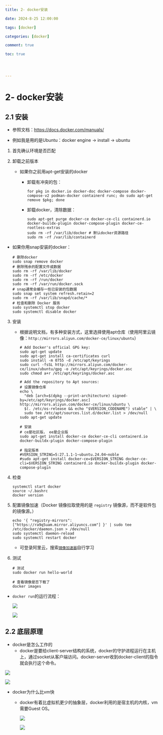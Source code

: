 ```yaml
---
title: 2- docker安装

date: 2024-8-25 12:00:00

tags: [docker]

categories: [docker]

comment: true

toc: true




---
```


#

<!--more-->

# 2- docker安装

## 2.1 安装

- 参照文档：https://docs.docker.com/manuals/

- 例如我是用的是Ubuntu：docker engine -> install -> ubuntu



1. 首先确认环境是否匹配

2. 卸载之前版本

	- 如果你之前用apt-get安装的docker

       - 卸载有冲突的包：

          ```shell
          for pkg in docker.io docker-doc docker-compose docker-compose-v2 podman-docker containerd runc; do sudo apt-get remove $pkg; done
          ```

       - 卸载docker，清除数据：

          ```shell
          sudo apt-get purge docker-ce docker-ce-cli containerd.io docker-buildx-plugin docker-compose-plugin docker-ce-rootless-extras
          sudo rm -rf /var/lib/docker # 默认docker资源路径
          sudo rm -rf /var/lib/containerd
          ```
       
  - 如果你用snap安装的docker：
  
    ```shell
    # 删除docker
    sudo snap remove docker
    # 删除残余的配置文件或数据
    sudo rm -rf /var/lib/docker
    sudo rm -rf /etc/docker
    sudo rm -rf /run/docker
    sudo rm -rf /var/run/docker.sock
    # snap通常会缓存一些已安装的包数据
    sudo snap set system refresh.retain=2
    sudo rm -rf /var/lib/snapd/cache/*
    # 检查和删除 Docker 服务
    sudo systemctl stop docker
    sudo systemctl disable docker
    
    ```
  
3. 安装

   - 根据说明文档，有多种安装方式，这里选择使用apt仓库（使用阿里云镜像：`http://mirrors.aliyun.com/docker-ce/linux/ubuntu`）

     ```shell
     # Add Docker's official GPG key:
     sudo apt-get update
     sudo apt-get install ca-certificates curl
     sudo install -m 0755 -d /etc/apt/keyrings
     sudo curl -fsSL http://mirrors.aliyun.com/docker-ce/linux/ubuntu/gpg -o /etc/apt/keyrings/docker.asc
     sudo chmod a+r /etc/apt/keyrings/docker.asc
     
     # Add the repository to Apt sources:
     # 设置镜像仓库
     echo \
       "deb [arch=$(dpkg --print-architecture) signed-by=/etc/apt/keyrings/docker.asc] http://mirrors.aliyun.com/docker-ce/linux/ubuntu \
       $(. /etc/os-release && echo "$VERSION_CODENAME") stable" | \
       sudo tee /etc/apt/sources.list.d/docker.list > /dev/null
     sudo apt-get update
     
     # 安装
     # ce是社区版， ee是企业版
     sudo apt-get install docker-ce docker-ce-cli containerd.io docker-buildx-plugin docker-compose-plugin
     
     # 指定版本
     #VERSION_STRING=5:27.1.1-1~ubuntu.24.04~noble
     #sudo apt-get install docker-ce=$VERSION_STRING docker-ce-cli=$VERSION_STRING containerd.io docker-buildx-plugin docker-compose-plugin
     ```

4. 检查

   ```shell
   systemctl start docker
   source ~/.bashrc
   docker version
   ```

   

5. 配置镜像加速（Docker 镜像拉取使用的是 `registry` 镜像源，而不是软件包的镜像源。）

    ```shell
    echo '{ "registry-mirrors": ["https://ra9q5uam.mirror.aliyuncs.com"] }' | sudo tee /etc/docker/daemon.json > /dev/null
    sudo systemctl daemon-reload
    sudo systemctl restart docker

    ```

	- 可登录阿里云，搜索[`镜像加速器`](https://help.aliyun.com/zh/acr/user-guide/accelerate-the-pulls-of-docker-official-images?spm=5176.21213303.J_qCOwPWspKEuWcmp8qiZNQ.21.5fd72f3dqrhBQI&scm=20140722.S_help@@%E6%96%87%E6%A1%A3@@60750._.ID_help@@%E6%96%87%E6%A1%A3@@60750-RL_%E9%95%9C%E5%83%8F%E5%8A%A0%E9%80%9F%E5%99%A8-LOC_llm-OR_ser-V_3-RE_new4@@cardNew-P0_0)自行学习

6. 测试

   ```shell
   # 测试
   sudo docker run hello-world
   
   # 查看镜像是否下载了
   docker images
   ```




- `docker run`的运行流程：

  ![](../../../themes/yilia/source/img/docker/4.png)

  ![](img/docker/4.png)



## 2.2 底层原理

- docker是怎么工作的
  - docker是要给client-server结构的系统，docker的守护进程运行在主机上，通过socket从客户端访问。docker-server收到docker-client的指令就会执行这个命令。

![](../../../themes/yilia/source/img/docker/5.png)

![](img/docker/5.png)



- docker为什么比vm快

  - docker有着比虚拟机更少的抽象层，docker利用的是宿主机的内核，vm需要Guest OS。

    ![](../../../themes/yilia/source/img/docker/6.png)

    ![](img/docker/6.png)